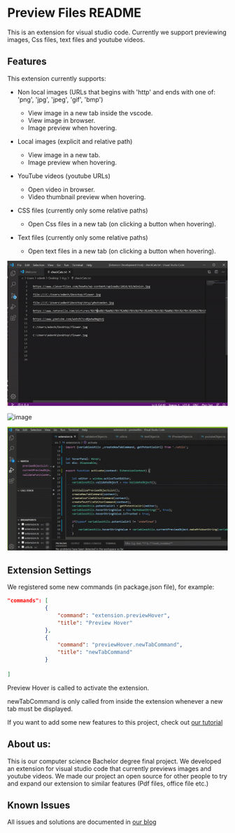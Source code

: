 # Preview Files README

This is an extension for visual studio code.
Currently we support previewing images, Css files, text files and youtube videos.

## Features

This extension currently supports:

+ Non local images (URLs that begins with 'http' and ends with one of: 'png', 'jpg', 'jpeg', 'gif', 'bmp')
  
  * View image in a new tab inside the vscode.
  * View image in browser.
  * Image preview when hovering.
  
+ Local images (explicit and relative path)

  * View image in a new tab.
  * Image preview when hovering.
  
+ YouTube videos (youtube URLs)

  * Open video in browser.
  * Video thumbnail preview when hovering.
  
+ CSS files (currently only some relative paths)

  * Open Css files in a new tab (on clicking a button when hovering).
  
+ Text files (currently only some relative paths)

  * Open text files in a new tab (on clicking a button when hovering).
  
![image](images/youtube-video-gif.gif)

![image](images/images-working-gif.gif)

![image](images/textgif.gif)


## Extension Settings

We registered some new commands (in package.json file), for example:

```json
"commands": [
			{
				"command": "extension.previewHover",
				"title": "Preview Hover"
			},
			{
				"command": "previewHover.newTabCommand",
				"title": "newTabCommand"
			}
		
]
```
Preview Hover is called to activate the extension.

newTabCommand is only called from inside the extension whenever a new tab must be displayed.

If you want to add some new features to this project, check out [our tutorial](https://vscodeextensiondev.blogspot.com/2020/07/turorial.html)
 
## About us:

This is our computer science Bachelor degree final project.
We developed an extension for visual studio code that currently previews images and youtube videos.
We made our project an open source for other people to try and expand our extension to similar features (Pdf files, office file etc.)


## Known Issues

All issues and solutions are documented in [our blog](https://vscodeextensiondev.blogspot.com/)
